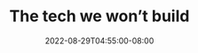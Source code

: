 ---
date: 2022-08-29T04:55:00-08:00
title: "The tech we won’t build"
ogtitle: "The tech we won’t build"
description: |
    S06E04_description: Lorem ipsum dolor sit amet, consectetur adipiscing elit, sed do eiusmod tempor incididunt ut labore et dolore magna aliqua. Ut enim ad minim veniam, quis nostrud exercitation ullamco laboris nisi ut aliquip ex ea commodo consequat.
number: 41
season: 6
seasonepisode: 4
url: /season6/episode4/
embed: "92004d4f-4371-4ff2-bd33-b2e9ce168c05"
mp3: "https://cdn.simplecast.com/audio/ba6e5463-f0f5-40af-b00f-1d4cf7c79bee/episodes/92004d4f-4371-4ff2-bd33-b2e9ce168c05/audio/e9e63824-4d6d-4dd7-b3b8-6720cbce5a57/default_tc.mp3"
categories: "episodes"
host: "Hostname"
shownotes: |
    S06E04_shownotes: Lorem ipsum dolor sit amet, consectetur adipiscing elit, sed do eiusmod tempor incididunt ut labore et dolore magna aliqua. Ut enim ad minim veniam, quis nostrud exercitation ullamco laboris nisi ut aliquip ex ea commodo consequat.

    Learn more about Mozilla and Firefox at [mozilla.org](https://www.mozilla.org/).
transcript: |
    **Hostname:** Hey, it's me. And before we start this episode, I need to ask you for some feedback. The IRL team and I are wondering what specific issues, questions, or stories you have about privacy, security, and online life. Please find a link to a short survey on the podcast website. It's in the show notes at irlpodcast.org. We don't share any of your data with anyone else and your answers go directly to the humans who make IRL. Irlpodcast.org, find the survey, talk to us about all things IRL. Okay, thank you.

    Lately, the big tech companies have been talking a big game about their commitment to privacy...

    **Mark Zuckerberg:** Privacy gives us the freedom to be ourselves.

    **Hostname:** Sure, I totally agree. Thank you.

---